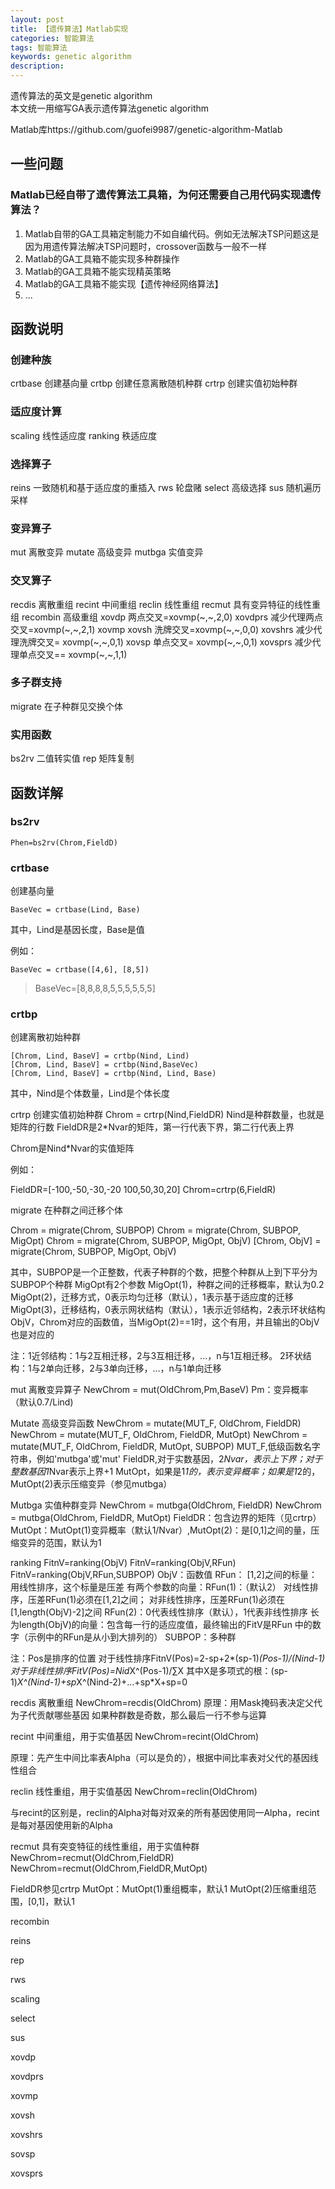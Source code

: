 ```yaml
---
layout: post
title: 【遗传算法】Matlab实现
categories: 智能算法
tags: 智能算法
keywords: genetic algorithm
description:
---
```


遗传算法的英文是genetic algorithm  
本文统一用缩写GA表示遗传算法genetic algorithm

Matlab库https://github.com/guofei9987/genetic-algorithm-Matlab

## 一些问题

### Matlab已经自带了遗传算法工具箱，为何还需要自己用代码实现遗传算法？
1. Matlab自带的GA工具箱定制能力不如自编代码。例如无法解决TSP问题这是因为用遗传算法解决TSP问题时，crossover函数与一般不一样
2. Matlab的GA工具箱不能实现多种群操作
3. Matlab的GA工具箱不能实现精英策略
4. Matlab的GA工具箱不能实现【遗传神经网络算法】
5. ...

## 函数说明



### 创建种族

crtbase	创建基向量
crtbp	创建任意离散随机种群
crtrp	创建实值初始种群

### 适应度计算

scaling	线性适应度
ranking	秩适应度

### 选择算子

reins	一致随机和基于适应度的重插入
rws	轮盘赌
select	高级选择
sus	随机遍历采样

### 变异算子

mut	离散变异
mutate	高级变异
mutbga	实值变异

### 交叉算子
recdis 离散重组
recint	中间重组
reclin	线性重组
recmut	具有变异特征的线性重组
recombin	高级重组
xovdp	两点交叉=xovmp(~,~,2,0)
xovdprs	减少代理两点交叉=xovmp(~,~,2,1)
xovmp
xovsh	洗牌交叉=xovmp(~,~,0,0)
xovshrs	减少代理洗牌交叉= xovmp(~,~,0,1)
xovsp 单点交叉= xovmp(~,~,0,1)
xovsprs	减少代理单点交叉== xovmp(~,~,1,1)

### 多子群支持
migrate	在子种群见交换个体

### 实用函数
bs2rv 二值转实值
rep	矩阵复制

## 函数详解

### bs2rv
```
Phen=bs2rv(Chrom,FieldD)
```

### crtbase
创建基向量
```
BaseVec = crtbase(Lind, Base)
```
其中，Lind是基因长度，Base是值

例如：
```
BaseVec = crtbase([4,6], [8,5])
```
>BaseVec=[8,8,8,8,5,5,5,5,5,5]


### crtbp
创建离散初始种群
```
[Chrom, Lind, BaseV] = crtbp(Nind, Lind)
[Chrom, Lind, BaseV] = crtbp(Nind,BaseVec)
[Chrom, Lind, BaseV] = crtbp(Nind, Lind, Base)
```
其中，Nind是个体数量，Lind是个体长度


crtrp
创建实值初始种群
Chrom = crtrp(Nind,FieldDR)
Nind是种群数量，也就是矩阵的行数
FieldDR是2*Nvar的矩阵，第一行代表下界，第二行代表上界

Chrom是Nind*Nvar的实值矩阵

例如：

FieldDR=[-100,-50,-30,-20
    100,50,30,20]
Chrom=crtrp(6,FieldR)

migrate
在种群之间迁移个体

Chrom = migrate(Chrom, SUBPOP)
Chrom = migrate(Chrom, SUBPOP, MigOpt)
Chrom = migrate(Chrom, SUBPOP, MigOpt, ObjV)
[Chrom, ObjV] = migrate(Chrom, SUBPOP, MigOpt, ObjV)

其中，SUBPOP是一个正整数，代表子种群的个数，把整个种群从上到下平分为SUBPOP个种群
MigOpt有2个参数
MigOpt(1)，种群之间的迁移概率，默认为0.2
MigOpt(2)，迁移方式，0表示均匀迁移（默认），1表示基于适应度的迁移
MigOpt(3)，迁移结构，0表示网状结构（默认），1表示近邻结构，2表示环状结构
ObjV，Chrom对应的函数值，当MigOpt(2)==1时，这个有用，并且输出的ObjV也是对应的

注：1近邻结构：1与2互相迁移，2与3互相迁移，...，n与1互相迁移。
2环状结构：1与2单向迁移，2与3单向迁移，...，n与1单向迁移

mut
离散变异算子
 NewChrom = mut(OldChrom,Pm,BaseV)
Pm：变异概率（默认0.7/Lind)

Mutate
高级变异函数
NewChrom = mutate(MUT_F, OldChrom, FieldDR)
NewChrom = mutate(MUT_F, OldChrom, FieldDR, MutOpt)
NewChrom = mutate(MUT_F, OldChrom, FieldDR, MutOpt, SUBPOP)
MUT_F,低级函数名字符串，例如'mutbga'或'mut'
FieldDR,对于实数基因，2*Nvar，表示上下界；对于整数基因1*Nvar表示上界+1
MutOpt，如果是1*1的，表示变异概率；如果是1*2的，MutOpt(2)表示压缩变异（参见mutbga）

Mutbga
实值种群变异
NewChrom = mutbga(OldChrom, FieldDR)
NewChrom = mutbga(OldChrom, FieldDR, MutOpt)
FieldDR：包含边界的矩阵（见crtrp）
MutOpt：MutOpt(1)变异概率（默认1/Nvar）,MutOpt(2)：是[0,1]之间的量，压缩变异的范围，默认为1


ranking
FitnV=ranking(ObjV)
FitnV=ranking(ObjV,RFun)
FitnV=ranking(ObjV,RFun,SUBPOP)
ObjV：函数值
RFun：
[1,2]之间的标量：用线性排序，这个标量是压差
有两个参数的向量：RFun(1)：（默认2）
                                                   对线性排序，压差RFun(1)必须在[1,2]之间；
                                                   对非线性排序，压差RFun(1)必须在[1,length(ObjV)-2]之间
                                    RFun(2)：0代表线性排序（默认），1代表非线性排序
长为length(ObjV)的向量：包含每一行的适应度值，最终输出的FitV是RFun 中的数字（示例中的RFun是从小到大排列的）
SUBPOP：多种群

注：Pos是排序的位置
对于线性排序FitnV(Pos)=2-sp+2*(sp-1)*(Pos-1)/(Nind-1)
对于非线性排序FitV(Pos)=Nid*X^(Pos-1)/∑X
其中X是多项式的根：(sp-1)*X^(Nind-1)+sp*X^(Nind-2)+...+sp*X+sp=0


recdis
离散重组
NewChrom=recdis(OldChrom)
原理：用Mask掩码表决定父代为子代贡献哪些基因
如果种群数是奇数，那么最后一行不参与运算

recint
中间重组，用于实值基因
NewChrom=recint(OldChrom)

原理：先产生中间比率表Alpha（可以是负的），根据中间比率表对父代的基因线性组合

reclin
线性重组，用于实值基因
NewChrom=reclin(OldChrom)

与recint的区别是，reclin的Alpha对每对双亲的所有基因使用同一Alpha，recint是每对基因使用新的Alpha



recmut
具有突变特征的线性重组，用于实值种群
NewChrom=recmut(OldChrom,FieldDR)
NewChrom=recmut(OldChrom,FieldDR,MutOpt)

FieldDR参见crtrp
MutOpt：MutOpt(1)重组概率，默认1
                MutOpt(2)压缩重组范围，[0,1]，默认1


recombin

reins

rep

rws

scaling

select

sus

xovdp

xovdprs

xovmp

xovsh

xovshrs

sovsp

xovsprs
